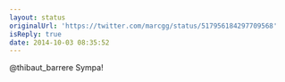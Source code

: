 ```yaml
---
layout: status
originalUrl: 'https://twitter.com/marcgg/status/517956184297709568'
isReply: true
date: 2014-10-03 08:35:52
---
```


@thibaut_barrere Sympa!

